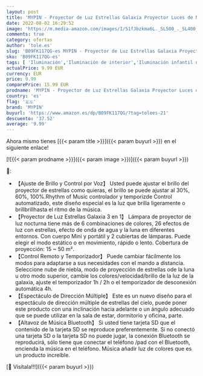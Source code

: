 ```yaml
---
layout: post
title: 'MYPIN - Proyector de Luz Estrellas Galaxia Proyector Luces de Navidad  3 en 1con 32 Modos LED Altavoz Bluetooth Control Remoto Temporizador Luz Bebé Nocturna  Luces Decorativas Habitacion Fiesta Regalo'
date: 2022-08-02 16:29:52
image: 'https://m.media-amazon.com/images/I/51fJbzkma6L._SL500_._SL400_.jpg'
comments: true
category: ofertas
author: 'tole.es'
slug: 'B09FK117QG-es MYPIN - Proyector de Luz Estrellas Galaxia Proyector Luces...'
sku: 'B09FK117QG-es'
tags: [ 'Iluminación','Iluminación de interior','Iluminación infantil nocturna','Lámparas e iluminación infantil','bebé','mypin','🇪🇸', ]
actualPrice: 9.99 EUR
currency: EUR
price: 9.99
comparePrice: 15.99 EUR
prodname: 'MYPIN - Proyector de Luz Estrellas Galaxia Proyector Luces de Navidad  3 en 1con 32 Modos LED Altavoz Bluetooth Control Remoto Temporizador Luz Bebé Nocturna  Luces Decorativas Habitacion Fiesta Regalo'
country: 'es'
flag: '🇪🇸'
brand: 'MYPIN'
buyurl: 'https://www.amazon.es/dp/B09FK117QG/?tag=tolees-21'
descuento: '37.52'
average: '9.99'
---
```


Ahora mismo tienes [{{< param title >}}]({{< param buyurl >}}) en el siguiente enlace!

[![{{< param prodname >}}]({{< param image >}})]({{< param buyurl >}})

🔎:

- 【Ajuste de Brillo y Control por Voz】 Usted puede ajustar el brillo del proyector de estrellas como quieras, el brillo se puede ajustar al 30%, 60%, 100%.Rhythm of Music controlador y temporizde Control automatizado, este diseño especial es la luz que brilla ligeramente o brillbrillhasta el ritmo de la música.
- 【Proyector de Luz Estrellas Galaxia 3 en 1】 Lámpara de proyector de luz nocturna tiene más de 6 combinaciones de colores, 26 efectos de luz con estrellas, efecto de onda de agua y la luna en diferentes entornos. Con cuerpo Mini y portátil y 2 cubiertas de lámparas. Puede elegir el modo estático o en movimiento, rápido o lento. Cobertura de proyección: 15 ~ 50 m².
- 【Control Remoto y Temporizador】 Puede cambiar fácilmente los modos para adaptarse a sus necesidades con el mando a distancia. Seleccione nube de niebla, modo de proyección de estrellas ode la luna u otro modo superior, cambie los colores/velocidad/brillo de la luz de la galaxia, ajuste el temporizador 1h / 2h o el temporizador de desconexión automática 4h.
- 【Espectáculo de Dirección Múltiple】 Este es un nuevo diseño para el espectáculo de dirección múltiple de estrellas del cielo, puede poner este producto con una inclinación hacia adelante o un ángulo adecuado que se puede utilizar en la sala de estar, dormitorio y oficina, parte.
- 【Altavoz de Música Bluetooth】 Si usted tiene tarjeta SD que el contenido de la tarjeta SD se reproduce preferentemente. Si no conectó una tarjeta SD o la tarjeta SD no puede jugar, la conexión Bluetooth se reproducirá, sólo tiene que conectar el teléfono /pad con el Bluetooth, encienda la música en el teléfono. Música añadir luz de colores que es un producto increíble.

[🛒 Visítala!!!]({{< param buyurl >}})
